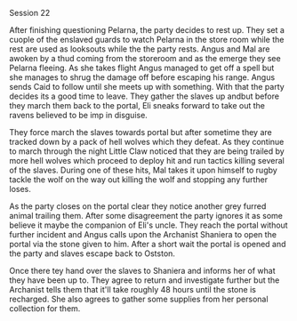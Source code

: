 Session 22


After finishing questioning Pelarna, the party decides to rest up. They set a cuople of the enslaved guards to watch Pelarna in the store room while the rest are used as looksouts while the the party rests. Angus and Mal are awoken by a thud coming from the storeroom and as the emerge they see Pelarna fleeing. As she takes flight Angus managed to get off a spell but she manages to shrug the damage off before escaping his range. Angus sends Caid to follow until she meets up with something. With that the party decides its a good time to leave. They gather the slaves up andbut before they march them back to the portal, Eli sneaks forward to take out the ravens believed to be imp in disguise.

They force march the slaves towards portal but after sometime they are tracked down by a pack of hell wolves which they defeat. As they continue to march through the night Little Claw noticed that they are being trailed by more hell wolves which proceed to deploy hit and run tactics killing several of the slaves. During one of these hits, Mal takes it upon himself to rugby tackle the wolf on the way out killing the wolf and stopping any further loses. 

As the party closes on the portal clear they notice another grey furred animal trailing them. After some disagreement the party ignores it as some believe it maybe the companion of Eli's uncle. They reach the portal without further incident and Angus calls upon the Archanist Shaniera to open the portal via the stone given to him. After a short wait the portal is opened and the party and slaves escape back to Ostston.

Once there tey hand over the slaves to Shaniera and informs her of what they have been up to. They agree to return and investigate further but the Archanist tells them that it'll take roughly 48 hours until the stone is recharged. She also agrees to gather some supplies from her personal collection for them.
